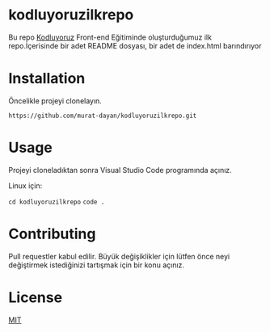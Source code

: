 # kodluyoruzilkrepo

Bu repo [Kodluyoruz](https://www.kodluyoruz.org/) Front-end Eğitiminde oluşturduğumuz ilk repo.İçerisinde bir adet 
README dosyası, bir adet de index.html barındırıyor

# Installation

Öncelikle projeyi clonelayın.

`https://github.com/murat-dayan/kodluyoruzilkrepo.git`


# Usage

Projeyi cloneladıktan sonra Visual Studio Code programında açınız.

Linux için:

`cd kodluyoruzilkrepo`
`code .`

# Contributing

Pull requestler kabul edilir. Büyük değişiklikler için lütfen önce neyi değiştirmek istediğinizi tartışmak için bir konu açınız.

# License

[MIT](https://choosealicense.com/licenses/mit/)







